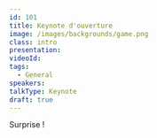 ```yaml
---
id: 101
title: Keynote d'ouverture
image: /images/backgrounds/game.png
class: intro
presentation: 
videoId: 
tags:
  - General
speakers:
talkType: Keynote
draft: true
---
```


Surprise !